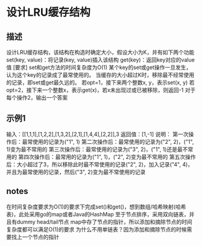 # 设计LRU缓存结构

## 描述

设计LRU缓存结构，该结构在构造时确定大小，假设大小为K，并有如下两个功能
set(key, value)：将记录(key, value)插入该结构
get(key)：返回key对应的value值
[要求]
set和get方法的时间复杂度为O(1)
某个key的set或get操作一旦发生，认为这个key的记录成了最常使用的。
当缓存的大小超过K时，移除最不经常使用的记录，即set或get最久远的。
若opt=1，接下来两个整数x, y，表示set(x, y)
若opt=2，接下来一个整数x，表示get(x)，若x未出现过或已被移除，则返回-1
对于每个操作2，输出一个答案

## 示例1

输入：[[1,1,1],[1,2,2],[1,3,2],[2,1],[1,4,4],[2,2]],3
返回值：[1,-1]
说明：
第一次操作后：最常使用的记录为("1", 1)
第二次操作后：最常使用的记录为("2", 2)，("1", 1)变为最不常用的
第三次操作后：最常使用的记录为("3", 2)，("1", 1)还是最不常用的
第四次操作后：最常用的记录为("1", 1)，("2", 2)变为最不常用的
第五次操作后：大小超过了3，所以移除此时最不常使用的记录("2", 2)，加入记录("4", 4)，并且为最常使用的记录，然后("3", 2)变为最不常使用的记录

## notes

在时间复杂度要求为O(1)的要求下完成set()和get()，想到数组/哈希映射(哈希表)，此处采用go的map或者Java的HashMap
至于节点排序，采用双向链表，并且有dummy head/tail节点
map中存了节点的指针，所以添加和摘除节点的时间复杂度都可以满足O(1)的要求
为什么不用单链表？因为添加和摘除节点的时候需要找上一个节点的指针